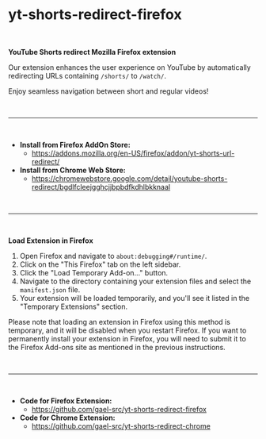# yt-shorts-redirect-firefox

</br>

**YouTube Shorts redirect Mozilla Firefox extension**

Our extension enhances the user experience on YouTube by automatically redirecting URLs containing `/shorts/` to `/watch/`.

Enjoy seamless navigation between short and regular videos!

</br>

---

</br>

- **Install from Firefox AddOn Store:**
  - https://addons.mozilla.org/en-US/firefox/addon/yt-shorts-url-redirect/
- **Install from Chrome Web Store:**
  - https://chromewebstore.google.com/detail/youtube-shorts-redirect/bgdlfcleejgghcjjbpbdfkdhlbkknaal

</br>

---

</br>

**Load Extension in Firefox**

1. Open Firefox and navigate to `about:debugging#/runtime/`.
2. Click on the "This Firefox" tab on the left sidebar.
3. Click the "Load Temporary Add-on..." button.
4. Navigate to the directory containing your extension files and select the `manifest.json` file.
5. Your extension will be loaded temporarily, and you'll see it listed in the "Temporary Extensions" section.

Please note that loading an extension in Firefox using this method is temporary,
and it will be disabled when you restart Firefox.
If you want to permanently install your extension in Firefox,
you will need to submit it to the Firefox Add-ons site as mentioned in the previous instructions.

</br>

---

</br>

- **Code for Firefox Extension:**
  - https://github.com/gael-src/yt-shorts-redirect-firefox
- **Code for Chrome Extension:**
  - https://github.com/gael-src/yt-shorts-redirect-chrome
